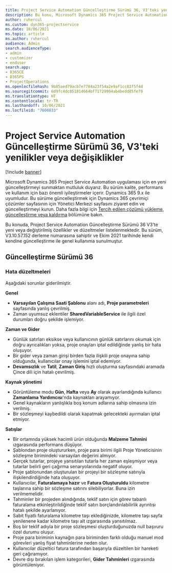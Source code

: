 ```yaml
---
title: Project Service Automation Güncelleştirme Sürümü 36, V3'teki yenilikler veya değişiklikler
description: Bu konu, Microsoft Dynamics 365 Project Service Automation Güncelleştirme Sürümü 36, V3'tebulunan özellikleri ve düzeltmeleri listeler.
author: ruhercul
ms.custom: dyn365-projectservice
ms.date: 10/06/2021
ms.topic: article
ms.author: ruhercul
audience: Admin
search.audienceType:
- admin
- customizer
- enduser
search.app:
- D365CE
- D365PS
- ProjectOperations
ms.openlocfilehash: 9b85aed79acb7e7784a23f54a2e9af1cc83f5f4d
ms.sourcegitcommit: 6d9fc4dc851814664bf71729904ab4bedd85fe70
ms.translationtype: HT
ms.contentlocale: tr-TR
ms.lasthandoff: 10/06/2021
ms.locfileid: "7606833"
---
```

# <a name="whats-new-or-changed-in-project-service-automation-update-release-36-v3"></a>Project Service Automation Güncelleştirme Sürümü 36, V3'teki yenilikler veya değişiklikler

[!include [banner](../includes/psa-now-project-operations.md)]

Microsoft Dynamics 365 Project Service Automation uygulaması için en yeni güncelleştirmeyi sunmaktan mutluluk duyarız. Bu sürüm kalite, performans ve kullanım için bazı önemli iyileştirmeler içerir. Dynamics 365 9.x ile uyumludur. Bu sürüme güncelleştirmek için Dynamics 365 çevrimiçi çözümler sayfasının için Yönetici Merkezi sayfasını ziyaret edin ve güncelleştirmeyi kurun. Daha fazla bilgi için [Tercih edilen çözümü yükleme, güncelleştirme veya kaldırma](/power-platform/admin/install-remove-preferred-solution) bölümüne bakın.

Bu konuda, Project Service Automation Güncelleştirme Sürümü 36 V3'te yeni veya değiştirilmiş özellikler ve düzeltmeler listelenmektedir. Bu sürüm, V3.10.57.152 derleme numarasına sahiptir ve Ekim 2021 tarihinde kendi kendine güncelleştirme ile genel kullanıma sunulmuştur.

## <a name="update-release-36"></a>Güncelleştirme Sürümü 36

### <a name="bug-fixes"></a>Hata düzeltmeleri

Aşağıdaki sorunlar giderilmiştir.

**Genel**
- **Varsayılan Çalışma Saati Şablonu** alanı adı, **Proje parametreleri** sayfasında yanlış çevrilmiş.
- Zaman uyumsuz eklentiler **SharedVariableService** ile ilgili özel durumları doğru şekilde işlemiyor.

**Zaman ve Gider**
- Günlük satırları eksikse veya kullanıcının günlük satırlarını okumak için doğru ayrıcalıkları yoksa, proje onayları iptal edildiğinde yanlış bir hata oluşuyor.
- Bir gider veya zaman girişi birden fazla ilişkili proje onayına sahip olduğunda, kullanıcılar onay işlemini iptal edemiyor.
- **Devamsızlık** ve **Tatil**, **Zaman Giriş** hızlı oluşturma sayfasındaki aramada Çince dili için hatalı çevrilmiş.

**Kaynak yönetimi**
- Görüntüleme modu **Gün**, **Hafta** veya **Ay** olarak ayarlandığında kullanıcı **Zamanlama Yardımcısı**'nda kaynakları arayamıyor.
- Genel kaynakların yanlışlıkla boş konum adlarına sahip olmasına izin verilmiş. 
- Bir sözleşmeyi kaybedildi olarak kapatmak gelecekteki ayırmaları iptal etmiyor.

**Satışlar**
- Bir ortamnda yüksek hacimli ürün olduğunda **Malzeme Tahmini** ızgarasında performans düşüyor.
- Şablondan proje oluştururken, proje para birimi ilgili Proje Yöneticisinin sözleşme birimindeki varsayılan değerini almıyor.
- Gerçek tutarlar, projeye yansıtılan tutarla her zaman eşleşmiyor veya tutarlar belirli geri çağırma senaryolarında negatif oluyor.
- Proje şablonundan oluşturulan bir projeyi bir sözleşme satırıyla ilişkilendirdiğinde hata oluşuyor.
- Kullanıcılar, **Faturalamaya hazır** ve **Fatura Oluşturuldu** kilometre taşlarına sahip bir sözleşme satırını silebiliyorlar. Buna izin verilmemelidir.
- Tahminler bir projeden alındığında, teklif satırı için görev tabanlı faturalama etkinleştirildiğinde teklif satırı borçlandırılabilirlik ayrıntısı hatalı şekilde ayarlanıyor.
- Sabit fiyatlı faturalama kilometre taşı eklediğinizde, kilometre taşı sayfa yenilenene kadar kilometre taşı alt ızgarasında yansıtılmaz.
- Boş bir teklif adıyla bir proje sözleşmesi oluşturduğunuzda null başvuru özel durumu oluşur.
- Proje para biriminin kaynağın para biriminden farklı olduğu manuel mod görevleri yanlış fiyat tahminlerine neden olur.
- Kullanıcılar düzeltici fatura tarafından başarıyla düzeltilen bir hareketi geri çağıramıyor.
- Devre dışı bırakılan işlem kategorileri, **Gider Tahminleri** ızgarasında görüntüleniyor.




